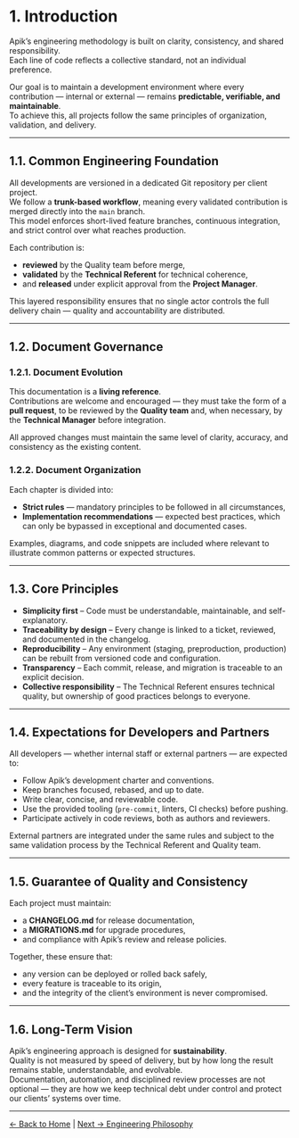 # 1. Introduction

Apik’s engineering methodology is built on clarity, consistency, and shared responsibility.  
Each line of code reflects a collective standard, not an individual preference.

Our goal is to maintain a development environment where every contribution — internal or external — remains **predictable, verifiable, and maintainable**.  
To achieve this, all projects follow the same principles of organization, validation, and delivery.

---

## 1.1. Common Engineering Foundation

All developments are versioned in a dedicated Git repository per client project.  
We follow a **trunk-based workflow**, meaning every validated contribution is merged directly into the `main` branch.  
This model enforces short-lived feature branches, continuous integration, and strict control over what reaches production.

Each contribution is:
- **reviewed** by the Quality team before merge,  
- **validated** by the **Technical Referent** for technical coherence,  
- and **released** under explicit approval from the **Project Manager**.

This layered responsibility ensures that no single actor controls the full delivery chain — quality and accountability are distributed.

---

## 1.2. Document Governance

### 1.2.1. Document Evolution
This documentation is a **living reference**.  
Contributions are welcome and encouraged — they must take the form of a **pull request**, to be reviewed by the **Quality team** and, when necessary, by the **Technical Manager** before integration.

All approved changes must maintain the same level of clarity, accuracy, and consistency as the existing content.

### 1.2.2. Document Organization
Each chapter is divided into:
- **Strict rules** — mandatory principles to be followed in all circumstances,  
- **Implementation recommendations** — expected best practices, which can only be bypassed in exceptional and documented cases.

Examples, diagrams, and code snippets are included where relevant to illustrate common patterns or expected structures.

---

## 1.3. Core Principles

- **Simplicity first** – Code must be understandable, maintainable, and self-explanatory.  
- **Traceability by design** – Every change is linked to a ticket, reviewed, and documented in the changelog.  
- **Reproducibility** – Any environment (staging, preproduction, production) can be rebuilt from versioned code and configuration.  
- **Transparency** – Each commit, release, and migration is traceable to an explicit decision.  
- **Collective responsibility** – The Technical Referent ensures technical quality, but ownership of good practices belongs to everyone.

---

## 1.4. Expectations for Developers and Partners

All developers — whether internal staff or external partners — are expected to:
- Follow Apik’s development charter and conventions.  
- Keep branches focused, rebased, and up to date.  
- Write clear, concise, and reviewable code.  
- Use the provided tooling (`pre-commit`, linters, CI checks) before pushing.  
- Participate actively in code reviews, both as authors and reviewers.  

External partners are integrated under the same rules and subject to the same validation process by the Technical Referent and Quality team.

---

## 1.5. Guarantee of Quality and Consistency

Each project must maintain:
- a **CHANGELOG.md** for release documentation,  
- a **MIGRATIONS.md** for upgrade procedures,  
- and compliance with Apik’s review and release policies.

Together, these ensure that:
- any version can be deployed or rolled back safely,  
- every feature is traceable to its origin,  
- and the integrity of the client’s environment is never compromised.

---

## 1.6. Long-Term Vision

Apik’s engineering approach is designed for **sustainability**.  
Quality is not measured by speed of delivery, but by how long the result remains stable, understandable, and evolvable.  
Documentation, automation, and disciplined review processes are not optional — they are how we keep technical debt under control and protect our clients’ systems over time.

---
[← Back to Home](../README.md) | [Next → Engineering Philosophy](02-philosophy.md)